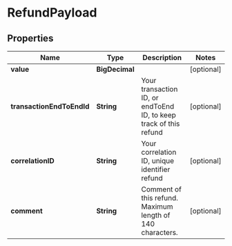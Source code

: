 

# RefundPayload


## Properties

| Name | Type | Description | Notes |
|------------ | ------------- | ------------- | -------------|
|**value** | **BigDecimal** |  |  [optional] |
|**transactionEndToEndId** | **String** | Your transaction ID, or endToEnd ID, to keep track of this refund |  [optional] |
|**correlationID** | **String** | Your correlation ID, unique identifier refund |  [optional] |
|**comment** | **String** | Comment of this refund. Maximum length of 140 characters. |  [optional] |




